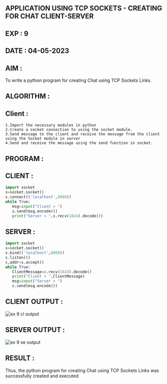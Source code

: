 ## APPLICATION USING TCP SOCKETS - CREATING FOR CHAT CLIENT-SERVER
## EXP : 9
## DATE : 04-05-2023
## AIM :
To write a python program for creating Chat using TCP Sockets Links.

## ALGORITHM :
## Client :
```
1.Import the necessary modules in python
2.Create a socket connection to using the socket module.
3.Send message to the client and receive the message from the client using the Socket module in server
4.Send and receive the message using the send function in socket.
```
## PROGRAM :
## CLIENT :
```python
import socket
s=socket.socket()
s.connect(('localhost',8000))
while True:
   msg=input("Client > ")
   s.send(msg.encode())
   print("Server > ",s.recv(1024).decode())
```   
## SERVER :
```python
import socket
s=socket.socket()
s.bind(('localhost',8000))
s.listen(5)
c,addr=s.accept()
while True:
   ClientMessage=c.recv(1024).decode()
   print("Client > ",ClientMessage)
   msg=input("Server > ")
   c.send(msg.encode())
```   
## CLIENT OUTPUT :
![ex 9 cl output](https://github.com/MrSanthosh-dev/EX-9/assets/117916573/6cbf31e2-97a0-4c98-ae16-58933f7ca6b9)


## SERVER OUTPUT :

![ex 9 se output](https://github.com/MrSanthosh-dev/EX-9/assets/117916573/867a50ca-6996-433b-b9d7-e8d48e5bb4ec)

## RESULT :
Thus, the python program for creating Chat using TCP Sockets Links was successfully created and executed
